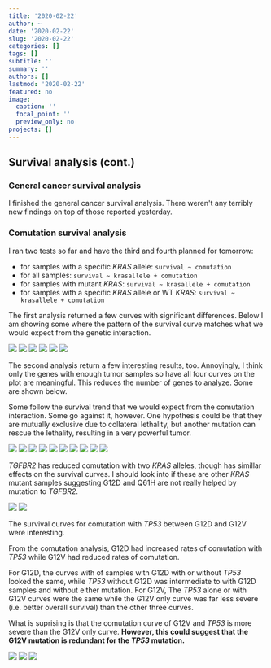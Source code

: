 ```yaml
---
title: '2020-02-22'
author: ~
date: '2020-02-22'
slug: '2020-02-22'
categories: []
tags: []
subtitle: ''
summary: ''
authors: []
lastmod: '2020-02-22'
featured: no
image:
  caption: ''
  focal_point: ''
  preview_only: no
projects: []
---
```


## Survival analysis (cont.)

### General cancer survival analysis

I finished the general cancer survival analysis.
There weren't any terribly new findings on top of those reported yesterday.

### Comutation survival analysis

I ran two tests so far and have the third and fourth planned for tomorrow:

* for samples with a specific *KRAS* allele: `survival ~ comutation`
* for all samples: `survival ~ krasallele + comutation`
* for samples with mutant *KRAS*: `survival ~ krasallele + comutation`
* for samples with a specific *KRAS* allele or WT *KRAS*: `survival ~ krasallele + comutation`

The first analysis returned a few curves with significant differences.
Below I am showing some where the pattern of the survival curve matches what we would expect from the genetic interaction.

![](/img/graphs/70_15_comutation-survival-analysis/samplesonly_COAD-G12V-AMER1.svg)
![](/img/graphs/70_15_comutation-survival-analysis/samplesonly_COAD-G12D-COL12A1.svg)
![](/img/graphs/70_15_comutation-survival-analysis/samplesonly_LUAD-G12C-GLRA2.svg)
![](/img/graphs/70_15_comutation-survival-analysis/samplesonly_LUAD-G12C-ZNF445.svg)
![](/img/graphs/70_15_comutation-survival-analysis/samplesonly_LUAD-G12V-ATP10B.svg)
![](/img/graphs/70_15_comutation-survival-analysis/samplesonly_LUAD-G12V-FLG.svg)

The second analysis return a few interesting results, too.
Annoyingly, I think only the genes with enough tumor samples so have all four curves on the plot are meaningful.
This reduces the number of genes to analyze.
Some are shown below.

Some follow the survival trend that we would expect from the comutation interaction.
Some go against it, however.
One hypothesis could be that they are mutually exclusive due to collateral lethality, but another mutation can rescue the lethality, resulting in a very powerful tumor.

![](/img/graphs/70_15_comutation-survival-analysis/allsamples_LUAD-G12C-DMD.svg)
![](/img/graphs/70_15_comutation-survival-analysis/allsamples_LUAD-G12C-DNAH5.svg)
![](/img/graphs/70_15_comutation-survival-analysis/allsamples_LUAD-G12C-OR51A2.svg)
![](/img/graphs/70_15_comutation-survival-analysis/allsamples_LUAD-G12C-HRNR.svg)
![](/img/graphs/70_15_comutation-survival-analysis/allsamples_LUAD-G12C-LUZP1.svg)
![](/img/graphs/70_15_comutation-survival-analysis/allsamples_LUAD-G12C-PTPRT.svg)
![](/img/graphs/70_15_comutation-survival-analysis/allsamples_LUAD-G12C-STK11.svg)
![](/img/graphs/70_15_comutation-survival-analysis/allsamples_LUAD-G12C-TP53.svg)
![](/img/graphs/70_15_comutation-survival-analysis/allsamples_LUAD-G12C-VN1R2.svg)
![](/img/graphs/70_15_comutation-survival-analysis/allsamples_LUAD-G12C-ZNF445.svg)

*TGFBR2* has reduced comutation with two *KRAS* alleles, though has simillar effects on the survival curves.
I should look into if these are other *KRAS* mutant samples suggesting G12D and Q61H are not really helped by mutation to *TGFBR2*.

![](/img/graphs/70_15_comutation-survival-analysis/allsamples_PAAD-Q61H-TGFBR2.svg)
![](/img/graphs/70_15_comutation-survival-analysis/allsamples_PAAD-G12D-TGFBR2.svg)

The survival curves for comutation with *TP53* between G12D and G12V were interesting.

From the comutation analysis, G12D had increased rates of comutation with *TP53* while G12V had reduced rates of comutation.

For G12D, the curves with of samples with G12D with or without *TP53* looked the same, while *TP53* without G12D was intermediate to with G12D samples and without either mutation.
For G12V, The *TP53* alone or with G12V curves were the same while the G12V only curve was far less severe (i.e. better overall survival) than the other three curves.

What is suprising is that the comutation curve of G12V and *TP53* is more severe than the G12V only curve.
**However, this could suggest that the G12V mutation is redundant for the *TP53* mutation.**

![](/img/graphs/70_15_comutation-survival-analysis/allsamples_PAAD-G12V-TP53.svg)
![](/img/graphs/70_15_comutation-survival-analysis/allsamples_PAAD-G12D-TP53.svg)
![](/img/graphs/70_10_survival-analysis/krasallele_survival_PAAD.svg)
